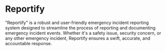 # Reportify


"Reportify" is a robust and user-friendly emergency incident reporting system designed to streamline the process of reporting and documenting emergency incident events. Whether it's a safety issue, security concern, or any other emergency incident, Reportify ensures a swift, accurate, and accountable response.
